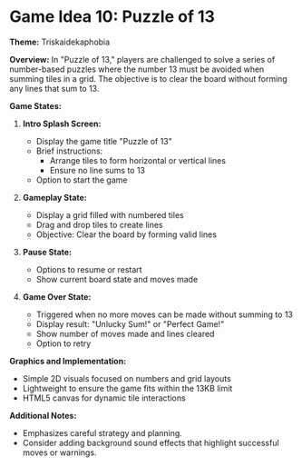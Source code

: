 # Game Idea 10: Puzzle of 13

**Theme:** Triskaidekaphobia

**Overview:**
In "Puzzle of 13," players are challenged to solve a series of number-based puzzles where the number 13 must be avoided when summing tiles in a grid. The objective is to clear the board without forming any lines that sum to 13.

**Game States:**

1. **Intro Splash Screen:**
   - Display the game title "Puzzle of 13"
   - Brief instructions:
     - Arrange tiles to form horizontal or vertical lines
     - Ensure no line sums to 13
   - Option to start the game

2. **Gameplay State:**
   - Display a grid filled with numbered tiles
   - Drag and drop tiles to create lines
   - Objective: Clear the board by forming valid lines

3. **Pause State:**
   - Options to resume or restart
   - Show current board state and moves made

4. **Game Over State:**
   - Triggered when no more moves can be made without summing to 13
   - Display result: "Unlucky Sum!" or "Perfect Game!"
   - Show number of moves made and lines cleared
   - Option to retry

**Graphics and Implementation:**
- Simple 2D visuals focused on numbers and grid layouts
- Lightweight to ensure the game fits within the 13KB limit
- HTML5 canvas for dynamic tile interactions

**Additional Notes:**
- Emphasizes careful strategy and planning.
- Consider adding background sound effects that highlight successful moves or warnings.